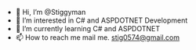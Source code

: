 - 👋 Hi, I’m @Stiggyman
- 👀 I’m interested in C# and ASPDOTNET Development
- 🌱 I’m currently learning C# and ASPDOTNET
- 📫 How to reach me mail me. stig0574@gmail.com

<!---
Stiggyman/Stiggyman is a ✨ special ✨ repository because its `README.md` (this file) appears on your GitHub profile.
You can click the Preview link to take a look at your changes.
--->
